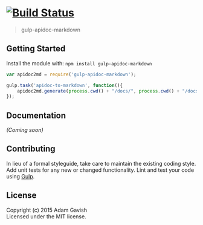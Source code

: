 #  [![Build Status](https://secure.travis-ci.org/agavish/gulp-apidoc-markdown.png?branch=master)](http://travis-ci.org/agavish/gulp-apidoc-markdown)

> gulp-apidoc-markdown


## Getting Started

Install the module with: `npm install gulp-apidoc-markdown`

```js
var apidoc2md = require('gulp-apidoc-markdown');

gulp.task('apidoc-to-markdown', function(){
    apidoc2md.generate(process.cwd() + "/docs/", process.cwd() + "/docs/test.md");
});
```

## Documentation

_(Coming soon)_

## Contributing

In lieu of a formal styleguide, take care to maintain the existing coding style. Add unit tests for any new or changed functionality. Lint and test your code using [Gulp](http://gulpjs.com/).


## License

Copyright (c) 2015 Adam Gavish  
Licensed under the MIT license.

